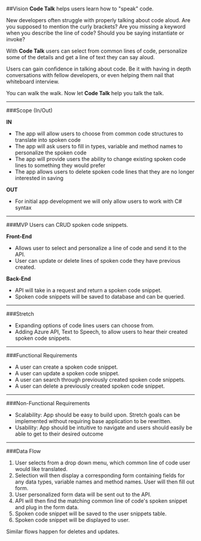 ##Vision
**Code Talk** helps users learn how to "speak" code.

New developers often struggle with properly talking about code aloud. Are you supposed to mention the curly brackets? Are you missing a keyword when you describe the line of code? Should you be saying instantiate or invoke?

With **Code Talk** users can select from common lines of code, personalize some of the details and get a line of text they can say aloud.

Users can gain confidence in talking about code. Be it with having in depth conversations with fellow developers, or even helping them nail that whiteboard interview.

You can walk the walk. Now let **Code Talk** help you talk the talk.

---------------------------

###Scope (In/Out)

**IN**
- The app will allow users to choose from common code structures to translate into spoken code
- The app will ask users to fill in types, variable and method names to personalize the spoken code
- The app will provide users the ability to change existing spoken code lines to something they would prefer
- The app allows users to delete spoken code lines that they are no longer interested in saving

**OUT**
- For initial app development we will only allow users to work with C# syntax

---------------------------

###MVP
Users can CRUD spoken code snippets.

**Front-End**
- Allows user to select and personalize a line of code and send it to the API.
- User can update or delete lines of spoken code they have previous created.

**Back-End**
- API will take in a request and return a spoken code snippet.
- Spoken code snippets will be saved to database and can be queried.

---------------------------

###Stretch
- Expanding options of code lines users can choose from.
- Adding Azure API, Text to Speech, to allow users to hear their created spoken code snippets.

---------------------------

###Functional Requirements
- A user can create a spoken code snippet.
- A user can update a spoken code snippet.
- A user can search through previously created spoken code snippets.
- A user can delete a previously created spoken code snippet.

---------------------------

###Non-Functional Requirements
- Scalability: App should be easy to build upon. Stretch goals can be implemented without requiring base application to be rewritten.
- Usability: App should be intuitive to navigate and users should easily be able to get to their desired outcome

---------------------------

###Data Flow
1. User selects from a drop down menu, which common line of code user would like translated.
2. Selection will then display a corresponding form containing fields for any data types, variable names and method names. User will then fill out form.
3. User personalized form data will be sent out to the API.
4. API will then find the matching common line of code's spoken snippet and plug in the form data.
5. Spoken code snippet will be saved to the user snippets table.
6. Spoken code snippet will be displayed to user.

Similar flows happen for deletes and updates.